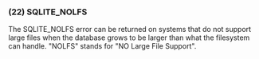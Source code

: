 ### (22\) SQLITE\_NOLFS



 The SQLITE\_NOLFS error can be returned on systems that do not support
 large files when the database grows to be larger than what the filesystem
 can handle. "NOLFS" stands for "NO Large File Support".




